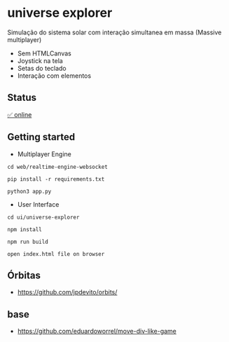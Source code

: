 # universe explorer 

Simulação do sistema solar com interação simultanea em massa (Massive multiplayer)
- Sem HTMLCanvas
- Joystick na tela
- Setas do teclado 
- Interação com elementos

## Status 
[&#9989; online](https://eduardoworrel.github.io/universe-explorer/ui/universe-explorer/)

## Getting started
- Multiplayer Engine
```
cd web/realtime-engine-websocket

pip install -r requirements.txt

python3 app.py
```
- User Interface
```
cd ui/universe-explorer

npm install

npm run build

open index.html file on browser
```

## Órbitas
- https://github.com/jpdevito/orbits/

## base
- https://github.com/eduardoworrel/move-div-like-game

